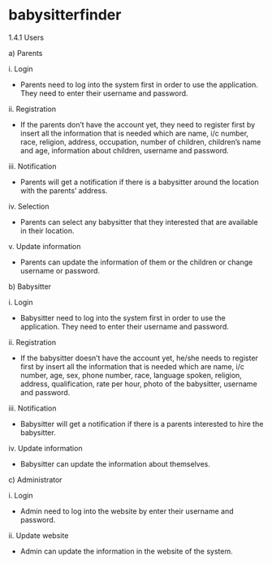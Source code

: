 # babysitterfinder

1.4.1	Users

a)	Parents

i.	Login
-	Parents need to log into the system first in order to use the application. They need to enter their username and password.

ii.	Registration
-	If the parents don’t have the account yet, they need to register first by insert all the information that is needed which are name, i/c number, race, religion, address, occupation, number of children, children’s name and age, information about children, username and password.

iii.	Notification
-	Parents will get a notification if there is a babysitter around the location with the parents’ address.

iv.	Selection
-	Parents can select any babysitter that they interested that are available in their location.

v.	Update information
-	Parents can update the information of them or the children or change username or password.

b)	Babysitter

i.	Login
-	Babysitter need to log into the system first in order to use the application. They need to enter their username and password.

ii.	Registration
-	If the babysitter doesn’t have the account yet, he/she needs to register first by insert all the information that is needed which are name, i/c number, age, sex, phone number, race, language spoken, religion, address, qualification, rate per hour, photo of the babysitter, username and password.

iii.	Notification
-	Babysitter will get a notification if there is a parents interested to hire the babysitter.

iv.	Update information
-	Babysitter can update the information about themselves.

c)	Administrator 

i.	Login
-	Admin need to log into the website by enter their username and password.

ii.	Update website
-	Admin can update the information in the website of the system.


